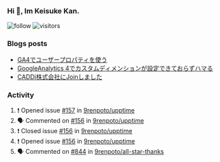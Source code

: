 ### Hi 👋, Im Keisuke Kan.

<!--
**9renpoto/9renpoto** is a ✨ _special_ ✨ repository because its `README.md` (this file) appears on your GitHub profile.

Here are some ideas to get you started:

- 🔭 I’m currently working on ...
- 🌱 I’m currently learning ...
- 👯 I’m looking to collaborate on ...
- 🤔 I’m looking for help with ...
- 💬 Ask me about ...
- 📫 How to reach me: ...
- 😄 Pronouns: ...
- ⚡ Fun fact: ...
-->

![follow](https://img.shields.io/github/followers/9renpoto?label=Follow&style=social)
![visitors](https://komarev.com/ghpvc/?username=9renpoto&label=Profile%20views&color=0e75b6&style=flat)

### Blogs posts

<!-- BLOG-POST-LIST:START -->
- [GA4でユーザープロパティを使う](https://9renpoto.dev/2021/02/21/google-analytics-4-user-properties/)
- [GoogleAnalytics 4でカスタムディメンションが設定できておらずハマる](https://9renpoto.dev/2021/02/13/google-analytics-4/)
- [CADDi株式会社にJoinしました](https://9renpoto.dev/2020/12/05/join/)
<!-- BLOG-POST-LIST:END -->

### Activity

<!--START_SECTION:activity-->
1. ❗️ Opened issue [#157](https://github.com/9renpoto/upptime/issues/157) in [9renpoto/upptime](https://github.com/9renpoto/upptime)
2. 🗣 Commented on [#156](https://github.com/9renpoto/upptime/issues/156) in [9renpoto/upptime](https://github.com/9renpoto/upptime)
3. ❗️ Closed issue [#156](https://github.com/9renpoto/upptime/issues/156) in [9renpoto/upptime](https://github.com/9renpoto/upptime)
4. ❗️ Opened issue [#156](https://github.com/9renpoto/upptime/issues/156) in [9renpoto/upptime](https://github.com/9renpoto/upptime)
5. 🗣 Commented on [#844](https://github.com/9renpoto/all-star-thanks/issues/844) in [9renpoto/all-star-thanks](https://github.com/9renpoto/all-star-thanks)
<!--END_SECTION:activity-->

<!--START_SECTION:waka-->
<!--END_SECTION:waka-->